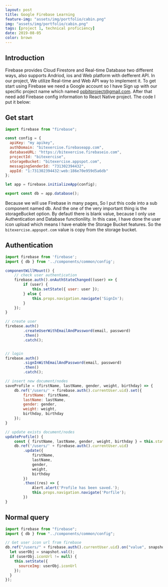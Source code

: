 ```yaml
---
layout: post
title: Google Firebase Learning
feature-img: "assets/img/portfolio/cabin.png"
img: "assets/img/portfolio/cabin.png"
tags: [project 1, technical proficiency]
date: 2019-08-05
color: brown
---
```


## Introduction

Firebase provides Cloud Firestore and Real-time Database two different ways, also supports Andriod, ios and Web platform with defferent API. In our project, We utilize Real-time and Web API way to implement it. To get start using Firebase we need a Google account so I have Sign up with our specific project name which named opbitproject@gmail.com. After that need add Firebase config information to React Native project. The code I put it below:

## Get start

```javascript
import firebase from "firebase";

const config = {
  apiKey: "my apikey",
  authDomain: "bitexercise.firebaseapp.com",
  databaseURL: "https://bitexercise.firebaseio.com",
  projectId: "bitexercise",
  storageBucket: "bitexercise.appspot.com",
  messagingSenderId: "731302394432",
  appId: "1:731302394432:web:186e70e959d5a6db"
};

let app = firebase.initializeApp(config);

export const db = app.database();
```

Because we will use Firebase in many pages, So I put this code into a sub component named db. And the one of the very important thing is the storageBucket option. By defautl there is blank value, because I only use Authentication and Database functionility. In this case, I have done the user icon upload which means I have enable the Storage Bucket features. So the `bitexercise.appspot.com` value is copy from the storage bucket.

## Authentication

```javascript
import firebase from 'firebase';
import { db } from '../components/common/config';

componentWillMount() {
    // check user authentication
    firebase.auth().onAuthStateChanged((user) => {
        if (user) {
            this.setState({ user: user });
        } else {
            this.props.navigation.navigate('SignIn');
        }
    });
}

// create user
firebase.auth()
        .createUserWithEmailAndPassword(email, password)
        .then()
        .catch();


// login
firebase.auth()
        .signInWithEmailAndPassword(email, password)
        .then()
        .catch();

// insert new document/nodes
saveProfile = (firstName, lastName, gender, weight, birthday) => {
    db.ref('/users/' + firebase.auth().currentUser.uid).set({
        firstName: firstName,
        lastName: lastName,
        gender: gender,
        weight: weight,
        birthday, birthday
    });
}

// update exists document/nodes
updateProfile() {
    const { firstName, lastName, gender, weight, birthday } = this.state;
    db.ref('/users/' + firebase.auth().currentUser.uid)
        .update({
            firstName,
            lastName,
            gender,
            weight,
            birthday
        })
        .then((res) => {
            Alert.alert('Profile has been saved.');
            this.props.navigation.navigate('Porfile');
        })
}
```

## Normal query

```javascript
import firebase from "firebase";
import { db } from "../components/common/config";

// Get user icon url from firebase
db.ref("/users/" + firebase.auth().currentUser.uid).on("value", snapshot => {
  let userObj = snapshot.val();
  if (userObj.iconUrl != null) {
    this.setState({
      sourceImg: userObj.iconUrl
    });
  }
});
```
